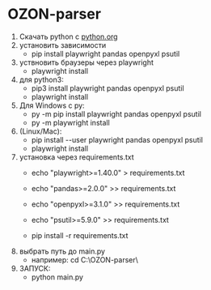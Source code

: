# OZON-parser

1. Скачать python с [python.org](https://www.python.org/ftp/python/3.13.7/python-3.13.7-amd64.exe)
2. установить зависимости
   - pip install playwright pandas openpyxl psutil
3. уствновить браузеры через playwright
   - playwright install
4. для python3:
   - pip3 install playwright pandas openpyxl psutil
   - playwright install
5. Для Windows с py:
   - py -m pip install playwright pandas openpyxl psutil
   - py -m playwright install
6. (Linux/Mac):
   - pip install --user playwright pandas openpyxl psutil
   - playwright install
7. установка через requirements.txt
   - echo "playwright>=1.40.0" > requirements.txt
   - echo "pandas>=2.0.0" >> requirements.txt
   - echo "openpyxl>=3.1.0" >> requirements.txt
   - echo "psutil>=5.9.0" >> requirements.txt
  
   - pip install -r requirements.txt
8. выбрать путь до main.py
   - например: cd C:\OZON-parser\
9. ЗАПУСК:
    - python main.py
